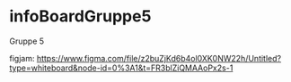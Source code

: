 # infoBoardGruppe5

Gruppe 5

figjam:
https://www.figma.com/file/z2buZjKd6b4ol0XK0NW22h/Untitled?type=whiteboard&node-id=0%3A1&t=FR3blZiQMAAoPx2s-1